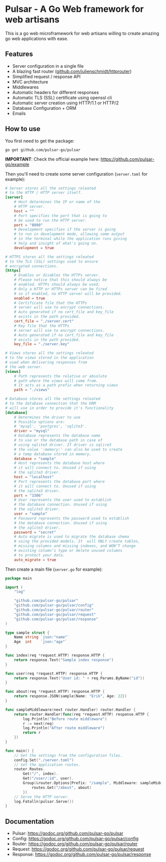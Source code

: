 # Pulsar - A Go Web framework for web artisans

This is a go web microframework for web artisans willing to create amazing go web applications with ease.

## Features

- Server configuration in a single file
- A blazing fast router ([github.com/julienschmidt/httprouter](https://github.com/julienschmidt/httprouter))
- Simplified request / response API
- MVC architecture
- Middlewares
- Automatic headers for different responses
- Automatic TLS (SSL) certificate using openssl cli
- Automatic server creation using HTTP/1.1 or HTTP/2
- Database Configuration + ORM
- Emails

## How to use

You first need to get the package:

```
go get github.com/pulsar-go/pulsar
```

**IMPORTANT**: Check the official example here: <https://github.com/pulsar-go/example>

Then you'll need to create some server configuration (`server.toml` for example):

```toml
# Server stores all the settings releated
# to the HTTP / HTTP server itself.
[server]
    # Host determines the IP or name of the
    # HTTP server.
    host = ""
    # Port specifies the port that is going to
    # be used to run the HTTP server.
    port = "8080"
    # Development specifies if the server is going
    # to run in development mode, allowing some output
    # in the terminal while the application runs giving
    # help and insight of what's going on.
    development = true

# HTTPS stores all the settings releated
# to the TLS (SSL) settings used to ensure
# encrypted connections.
[https]
    # Enables or disables the HTTPs server.
    # Please notice that this should always be
    # enabled. HTTPs should always be used.
    # Only a HTTP or HTTPs server can be fired
    # so if enabled, no HTTP server will be provided.
    enabled = true
    # Certificate file that the HTTPs
    # server will use to encrypt connections.
    # Auto generated if no cert_file and key_file
    # exists in the path provided.
    cert_file = "./server.cert"
    # Key file that the HTTPs
    # server will use to encrypt connections.
    # Auto generated if no cert_file and key_file
    # exists in the path provided.
    key_file = "./server.key"

# Views stores all the settings releated
# to the views stored in the application
# used when delivering responses from
# the web server.
[views]
    # Path represents the relative or absolute
    # path where the views will come from.
    # It acts as a path prefix when returning views
    path = "./views"

# Database stores all the settings releated
# to the database connection that the ORM
# will use in order to provide it's functionality
[database]
    # Determines the driver to use
    # Possible options are:
    # 'mysql', 'postgres', 'sqlite3'.
    driver = "mysql"
    # Database represents the database name
    # to use or the database path in case of
    # using sqlite3 driver. If driver is sqlire3
    # the value ':memory:' can also be used to create
    # a temp database stored in memory.
    database = "sample"
    # Host represents the database host where
    # it will connect to. Unused if using
    # the sqlite3 driver.
    host = "localhost"
    # Port represents the database port where
    # it will connect to. Unused if using
    # the sqlite3 driver.
    port = "3306"
    # User represents the user used to establish
    # the database connection. Unused if using
    # the sqlite3 driver.
    user = "sample"
    # Password represents the password used to establish
    # the database connection. Unused if using
    # the sqlite3 driver.
    password = "secret"
    # Auto migrate is used to migrate the database shema
    # using the provided models. It  will ONLY create tables,
    # missing columns and missing indexes, and WON’T change
    # existing column’s type or delete unused columns
    # to protect your data.
    auto_migrate = true
```

Then create a main file (`server.go` for example):
```go
package main

import (
	"log"

    "github.com/pulsar-go/pulsar"
    "github.com/pulsar-go/pulsar/config"
    "github.com/pulsar-go/pulsar/router"
	"github.com/pulsar-go/pulsar/request"
	"github.com/pulsar-go/pulsar/response"
)

type sample struct {
	Name string `json:"name"`
	Age  int    `json:"age"`
}

func index(req *request.HTTP) response.HTTP {
	return response.Text("Sample index response")
}

func user(req *request.HTTP) response.HTTP {
	return response.Text("User id: " + req.Params.ByName("id"))
}

func about(req *request.HTTP) response.HTTP {
	return response.JSON(sample{Name: "Erik", Age: 22})
}

func sampleMiddleware(next router.Handler) router.Handler {
	return router.Handler(func(req *request.HTTP) response.HTTP {
		log.Println("Before route middleware")
		r := next(req)
		log.Println("After route middleware")
		return r
	})
}

func main() {
	// Get the settings from the configuration files.
	config.Set("./server.toml")
	// Set the application routes.
	router.Routes.
        Get("/", index).
        Get("/user/:id", user).
        Group(&router.Options{Prefix: "/sample", Middleware: sampleMiddleware}, func(routes *router.Router) {
            routes.Get("/about", about)
        })
	// Serve the HTTP server.
	log.Fatalln(pulsar.Serve())
}
```

## Documentation

- Pulsar: <https://godoc.org/github.com/pulsar-go/pulsar>
- Config: <https://godoc.org/github.com/pulsar-go/pulsar/config>
- Router: <https://godoc.org/github.com/pulsar-go/pulsar/router>
- Request: <https://godoc.org/github.com/pulsar-go/pulsar/request>
- Response: <https://godoc.org/github.com/pulsar-go/pulsar/response>
